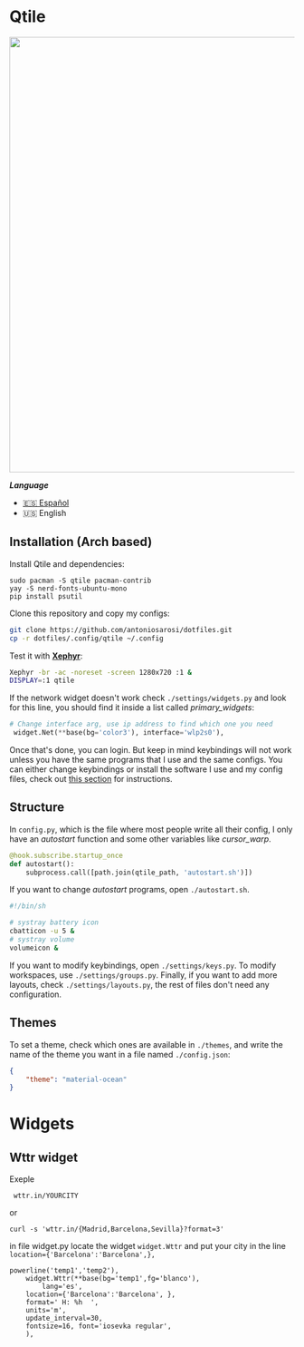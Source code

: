 # Qtile


<img src="https://github.com/NEYKTO/qtile/raw/main/Captura.png" width="768"/>

***Language***
- [🇪🇸 Español](./README.es.md)
- 🇺🇸 English

## Installation (Arch based)

Install Qtile and dependencies:

```
sudo pacman -S qtile pacman-contrib
yay -S nerd-fonts-ubuntu-mono
pip install psutil
```

Clone this repository and copy my configs:

```bash
git clone https://github.com/antoniosarosi/dotfiles.git
cp -r dotfiles/.config/qtile ~/.config
```

Test it with **[Xephyr](https://wiki.archlinux.org/index.php/Xephyr)**:

```bash
Xephyr -br -ac -noreset -screen 1280x720 :1 &
DISPLAY=:1 qtile
```

If the network widget doesn't work check ```./settings/widgets.py``` and look
for this line, you should find it inside a list called *primary_widgets*:

```python
# Change interface arg, use ip address to find which one you need
 widget.Net(**base(bg='color3'), interface='wlp2s0'),
```

Once that's done, you can login. But keep in mind keybindings will not work
unless you have the same programs that I use and the same configs. You can
either change keybindings or install the software I use and my config files,
check out [this section](https://github.com/antoniosarosi/dotfiles#keybindings)
for instructions.

## Structure

In ```config.py```, which is the file where most people write all their config,
I only have an *autostart* function and some other variables like
*cursor_warp*.

```python
@hook.subscribe.startup_once
def autostart():
    subprocess.call([path.join(qtile_path, 'autostart.sh')])
```

If you want to change *autostart* programs, open  ```./autostart.sh```.

```bash
#!/bin/sh

# systray battery icon
cbatticon -u 5 &
# systray volume
volumeicon &
```

If you want to modify keybindings, open ```./settings/keys.py```. To modify
workspaces, use ```./settings/groups.py```. Finally, if you want to add more
layouts, check ```./settings/layouts.py```, the rest of files don't need any
configuration.

## Themes

To set a theme, check which ones are available in ```./themes```, and write
the name of the theme you want in a file named ```./config.json```:

```json
{
    "theme": "material-ocean"
}
```

# Widgets

Wttr widget
-
Exeple

```
 wttr.in/YOURCITY
```

or

```
curl -s 'wttr.in/{Madrid,Barcelona,Sevilla}?format=3'
```

in file widget.py locate the widget `widget.Wttr` and put your city in the line `location={'Barcelona':'Barcelona',},`

```
powerline('temp1','temp2'),
    widget.Wttr(**base(bg='temp1',fg='blanco'),
        lang='es',
	location={'Barcelona':'Barcelona', },
	format=' H: %h  ',
	units='m',
	update_interval=30,
	fontsize=16, font='iosevka regular',
	),
```





